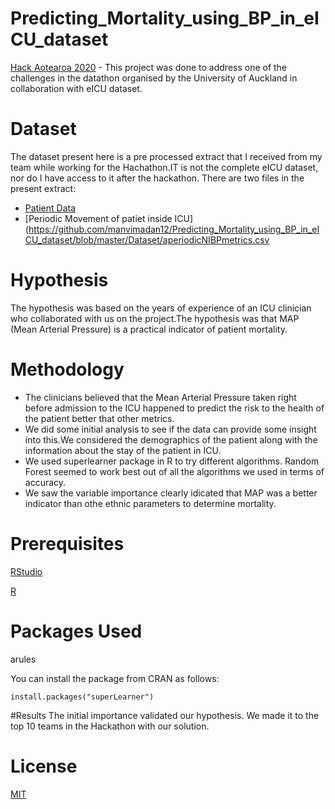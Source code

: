 # Predicting_Mortality_using_BP_in_eICU_dataset
[Hack Aotearoa 2020](http://hackaotearoa.co.nz/) - This project was done to address one of the challenges in the datathon organised by the University of Auckland in collaboration with eICU dataset.

# Dataset
The dataset present here is a pre processed extract that I received from my team while working for the Hachathon.IT is not the complete eICU dataset, nor do I have access to it after the hackathon.
There are two files in the present extract:
* [Patient Data]()
* [Periodic Movement of patiet inside ICU](https://github.com/manvimadan12/Predicting_Mortality_using_BP_in_eICU_dataset/blob/master/Dataset/aperiodicNIBPmetrics.csv

# Hypothesis
The hypothesis was based on the years of experience of an ICU clinician who collaborated with us on the project.The hypothesis was that MAP (Mean Arterial Pressure) is a practical indicator of patient mortality. 

# Methodology
* The clinicians believed that the Mean Arterial Pressure taken right before admission to the ICU happened to predict the risk to the health of the patient better that other metrics.
* We did some initial analysis to see if the data can provide some insight into this.We considered the demographics of the patient along with the information about the stay of the patient in ICU.
* We used superlearner package in R to try different algorithms. Random Forest seemed to work best out of all the algorithms we used in terms of accuracy.
* We saw the variable importance clearly idicated that MAP was a better indicator than othe ethnic parameters to determine mortality.


# Prerequisites
[RStudio](https://rstudio.com/)

[R](https://www.r-project.org/)

# Packages Used

arules

You can install the package  from CRAN as follows:

`install.packages("superLearner")`

#Results
The initial importance validated our hypothesis.
We made it to the top 10 teams in the Hackathon with our solution.

# License
[MIT](https://choosealicense.com/licenses/mit/#suggest-this-license)


